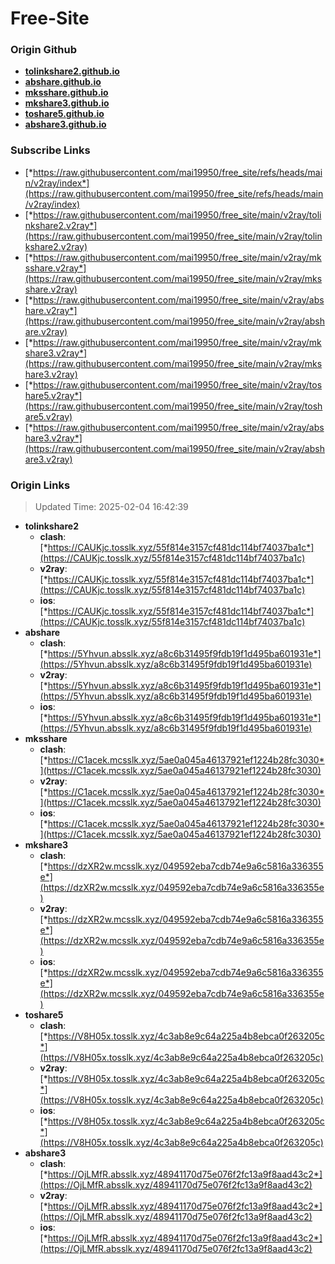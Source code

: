 # Free-Site

### Origin Github

- [**tolinkshare2.github.io**](https://github.com/tolinkshare2/tolinkshare2.github.io)
- [**abshare.github.io**](https://github.com/abshare/abshare.github.io)
- [**mksshare.github.io**](https://github.com/mksshare/mksshare.github.io)
- [**mkshare3.github.io**](https://github.com/mkshare3/mkshare3.github.io)
- [**toshare5.github.io**](https://github.com/toshare5/toshare5.github.io)
- [**abshare3.github.io**](https://github.com/abshare3/abshare3.github.io)

### Subscribe Links

- [*https://raw.githubusercontent.com/mai19950/free_site/refs/heads/main/v2ray/index*](https://raw.githubusercontent.com/mai19950/free_site/refs/heads/main/v2ray/index)
- [*https://raw.githubusercontent.com/mai19950/free_site/main/v2ray/tolinkshare2.v2ray*](https://raw.githubusercontent.com/mai19950/free_site/main/v2ray/tolinkshare2.v2ray)
- [*https://raw.githubusercontent.com/mai19950/free_site/main/v2ray/mksshare.v2ray*](https://raw.githubusercontent.com/mai19950/free_site/main/v2ray/mksshare.v2ray)
- [*https://raw.githubusercontent.com/mai19950/free_site/main/v2ray/abshare.v2ray*](https://raw.githubusercontent.com/mai19950/free_site/main/v2ray/abshare.v2ray)
- [*https://raw.githubusercontent.com/mai19950/free_site/main/v2ray/mkshare3.v2ray*](https://raw.githubusercontent.com/mai19950/free_site/main/v2ray/mkshare3.v2ray)
- [*https://raw.githubusercontent.com/mai19950/free_site/main/v2ray/toshare5.v2ray*](https://raw.githubusercontent.com/mai19950/free_site/main/v2ray/toshare5.v2ray)
- [*https://raw.githubusercontent.com/mai19950/free_site/main/v2ray/abshare3.v2ray*](https://raw.githubusercontent.com/mai19950/free_site/main/v2ray/abshare3.v2ray)

### Origin Links

> Updated Time: 2025-02-04 16:42:39

- **tolinkshare2**
  - **clash**: [*https://CAUKjc.tosslk.xyz/55f814e3157cf481dc114bf74037ba1c*](https://CAUKjc.tosslk.xyz/55f814e3157cf481dc114bf74037ba1c)
  - **v2ray**: [*https://CAUKjc.tosslk.xyz/55f814e3157cf481dc114bf74037ba1c*](https://CAUKjc.tosslk.xyz/55f814e3157cf481dc114bf74037ba1c)
  - **ios**: [*https://CAUKjc.tosslk.xyz/55f814e3157cf481dc114bf74037ba1c*](https://CAUKjc.tosslk.xyz/55f814e3157cf481dc114bf74037ba1c)
- **abshare**
  - **clash**: [*https://5Yhvun.absslk.xyz/a8c6b31495f9fdb19f1d495ba601931e*](https://5Yhvun.absslk.xyz/a8c6b31495f9fdb19f1d495ba601931e)
  - **v2ray**: [*https://5Yhvun.absslk.xyz/a8c6b31495f9fdb19f1d495ba601931e*](https://5Yhvun.absslk.xyz/a8c6b31495f9fdb19f1d495ba601931e)
  - **ios**: [*https://5Yhvun.absslk.xyz/a8c6b31495f9fdb19f1d495ba601931e*](https://5Yhvun.absslk.xyz/a8c6b31495f9fdb19f1d495ba601931e)
- **mksshare**
  - **clash**: [*https://C1acek.mcsslk.xyz/5ae0a045a46137921ef1224b28fc3030*](https://C1acek.mcsslk.xyz/5ae0a045a46137921ef1224b28fc3030)
  - **v2ray**: [*https://C1acek.mcsslk.xyz/5ae0a045a46137921ef1224b28fc3030*](https://C1acek.mcsslk.xyz/5ae0a045a46137921ef1224b28fc3030)
  - **ios**: [*https://C1acek.mcsslk.xyz/5ae0a045a46137921ef1224b28fc3030*](https://C1acek.mcsslk.xyz/5ae0a045a46137921ef1224b28fc3030)
- **mkshare3**
  - **clash**: [*https://dzXR2w.mcsslk.xyz/049592eba7cdb74e9a6c5816a336355e*](https://dzXR2w.mcsslk.xyz/049592eba7cdb74e9a6c5816a336355e)
  - **v2ray**: [*https://dzXR2w.mcsslk.xyz/049592eba7cdb74e9a6c5816a336355e*](https://dzXR2w.mcsslk.xyz/049592eba7cdb74e9a6c5816a336355e)
  - **ios**: [*https://dzXR2w.mcsslk.xyz/049592eba7cdb74e9a6c5816a336355e*](https://dzXR2w.mcsslk.xyz/049592eba7cdb74e9a6c5816a336355e)
- **toshare5**
  - **clash**: [*https://V8H05x.tosslk.xyz/4c3ab8e9c64a225a4b8ebca0f263205c*](https://V8H05x.tosslk.xyz/4c3ab8e9c64a225a4b8ebca0f263205c)
  - **v2ray**: [*https://V8H05x.tosslk.xyz/4c3ab8e9c64a225a4b8ebca0f263205c*](https://V8H05x.tosslk.xyz/4c3ab8e9c64a225a4b8ebca0f263205c)
  - **ios**: [*https://V8H05x.tosslk.xyz/4c3ab8e9c64a225a4b8ebca0f263205c*](https://V8H05x.tosslk.xyz/4c3ab8e9c64a225a4b8ebca0f263205c)
- **abshare3**
  - **clash**: [*https://OjLMfR.absslk.xyz/48941170d75e076f2fc13a9f8aad43c2*](https://OjLMfR.absslk.xyz/48941170d75e076f2fc13a9f8aad43c2)
  - **v2ray**: [*https://OjLMfR.absslk.xyz/48941170d75e076f2fc13a9f8aad43c2*](https://OjLMfR.absslk.xyz/48941170d75e076f2fc13a9f8aad43c2)
  - **ios**: [*https://OjLMfR.absslk.xyz/48941170d75e076f2fc13a9f8aad43c2*](https://OjLMfR.absslk.xyz/48941170d75e076f2fc13a9f8aad43c2)

